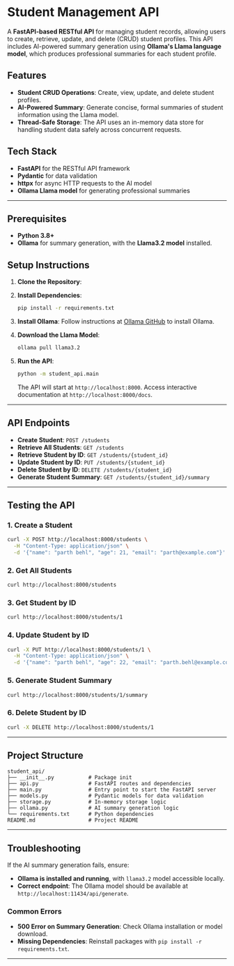 # Student Management API

A **FastAPI-based RESTful API** for managing student records, allowing users to create, retrieve, update, and delete (CRUD) student profiles. This API includes AI-powered summary generation using **Ollama's Llama language model**, which produces professional summaries for each student profile.

## Features

- **Student CRUD Operations**: Create, view, update, and delete student profiles.
- **AI-Powered Summary**: Generate concise, formal summaries of student information using the Llama model.
- **Thread-Safe Storage**: The API uses an in-memory data store for handling student data safely across concurrent requests.

## Tech Stack

- **FastAPI** for the RESTful API framework
- **Pydantic** for data validation
- **httpx** for async HTTP requests to the AI model
- **Ollama Llama model** for generating professional summaries

---

## Prerequisites

- **Python 3.8+**
- **Ollama** for summary generation, with the **Llama3.2 model** installed.

## Setup Instructions

1. **Clone the Repository**:

2. **Install Dependencies**:
    ```bash
    pip install -r requirements.txt
    ```

3. **Install Ollama**:
    Follow instructions at [Ollama GitHub](https://github.com/ollama/ollama) to install Ollama.

4. **Download the Llama Model**:
    ```bash
    ollama pull llama3.2
    ```

5. **Run the API**:
    ```bash
    python -m student_api.main
    ```

    The API will start at `http://localhost:8000`. Access interactive documentation at `http://localhost:8000/docs`.

---

## API Endpoints

- **Create Student**: `POST /students`
- **Retrieve All Students**: `GET /students`
- **Retrieve Student by ID**: `GET /students/{student_id}`
- **Update Student by ID**: `PUT /students/{student_id}`
- **Delete Student by ID**: `DELETE /students/{student_id}`
- **Generate Student Summary**: `GET /students/{student_id}/summary`

---

## Testing the API

### 1. Create a Student

```bash
curl -X POST http://localhost:8000/students \
  -H "Content-Type: application/json" \
  -d '{"name": "parth behl", "age": 21, "email": "parth@example.com"}'
```

### 2. Get All Students

```bash
curl http://localhost:8000/students
```

### 3. Get Student by ID

```bash
curl http://localhost:8000/students/1
```

### 4. Update Student by ID

```bash
curl -X PUT http://localhost:8000/students/1 \
  -H "Content-Type: application/json" \
  -d '{"name": "parth behl", "age": 22, "email": "parth.behl@example.com"}'
```

### 5. Generate Student Summary

```bash
curl http://localhost:8000/students/1/summary
```

### 6. Delete Student by ID

```bash
curl -X DELETE http://localhost:8000/students/1
```

---

## Project Structure

```plaintext
student_api/
├── __init__.py           # Package init
├── api.py                # FastAPI routes and dependencies
├── main.py               # Entry point to start the FastAPI server
├── models.py             # Pydantic models for data validation
├── storage.py            # In-memory storage logic
├── ollama.py             # AI summary generation logic
└── requirements.txt      # Python dependencies
README.md                 # Project README
```

---

## Troubleshooting

If the AI summary generation fails, ensure:
- **Ollama is installed and running**, with `llama3.2` model accessible locally.
- **Correct endpoint**: The Ollama model should be available at `http://localhost:11434/api/generate`.

### Common Errors

- **500 Error on Summary Generation**: Check Ollama installation or model download.
- **Missing Dependencies**: Reinstall packages with `pip install -r requirements.txt`.

---
